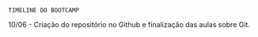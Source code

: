     TIMELINE DO BOOTCAMP

10/06 - Criação do repositório no Github e finalização das aulas sobre Git.
